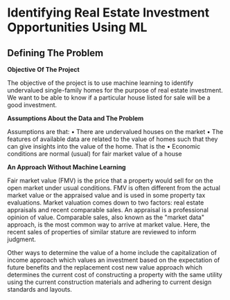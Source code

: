 # Identifying Real Estate Investment Opportunities Using ML

## Defining The Problem

**Objective Of The Project**

The objective of the project is to use machine learning to identify undervalued single-family homes for the purpose of real estate investment. We want to be able to know if a particular house listed for sale will be a good investment.

**Assumptions About the Data and The Problem**

Assumptions are that:
•	There are undervalued houses on the market
•	The features of available data are related to the value of homes such that they can give insights into the value of the home. That is the 
•	Economic conditions are normal (usual) for fair market value of a house

**An Approach Without Machine Learning**

Fair market value (FMV) is the price that a property would sell for on the open market under usual conditions. FMV is often different from the actual market value or the appraised value and is used in some property tax evaluations. Market valuation comes down to two factors: real estate appraisals and recent comparable sales. 
An appraisal is a professional opinion of value. Comparable sales, also known as the "market data" approach, is the most common way to arrive at market value. Here, the recent sales of properties of similar stature are reviewed to inform judgment. 

Other ways to determine the value of a home include the capitalization of income approach which values an investment based on the expectation of future benefits and the replacement cost new value approach which determines the current cost of constructing a property with the same utility using the current construction materials and adhering to current design standards and layouts.
